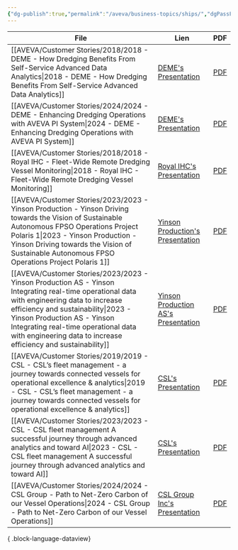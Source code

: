 ```yaml
---
{"dg-publish":true,"permalink":"/aveva/business-topics/ships/","dgPassFrontmatter":true}
---
```



| File                                                                                                                                                                                                                                                                                                                        | Lien                                                                                                                                                                                               | PDF                                                                                                                                                                                          |
| --------------------------------------------------------------------------------------------------------------------------------------------------------------------------------------------------------------------------------------------------------------------------------------------------------------------------- | -------------------------------------------------------------------------------------------------------------------------------------------------------------------------------------------------- | -------------------------------------------------------------------------------------------------------------------------------------------------------------------------------------------- |
| [[AVEVA/Customer Stories/2018/2018 - DEME - How Dredging Benefits From Self-Service Advanced Data Analytics\|2018 - DEME - How Dredging Benefits From Self-Service Advanced Data Analytics]]                                                                                                                             | [DEME's Presentation](https://resources.osisoft.com/presentations/how-dredging-benefits-from-self-service-advanced-data-analytics/)                                                                | [PDF](https://cdn.osisoft.com/osi/presentations/2018-uc-emea-barcelona/UC18EU-D2TR05-DEME-De-Block-How-Dredging-Benefits-From-Self-Service-Advanced-Data-Analytics.pdf)                      |
| [[AVEVA/Customer Stories/2024/2024 - DEME - Enhancing Dredging Operations with AVEVA PI System\|2024 - DEME - Enhancing Dredging Operations with AVEVA PI System]]                                                                                                                                                       | [DEME's Presentation](https://www.aveva.com/en/perspectives/presentations/2024/deme---enhancing-dredging-operations-with-aveva-pi-system/)                                                         | [PDF](https://cdn.mediavalet.com/eunl/content/yTIAk4BWHUiPw3IqrBaCFg/IM6Z-12aBU2nNcJtRLGIIw/Original/DEME%3A%20%20Enhancing%20Dredging%20Operations%20with%20AVEVA%20PI%20System.pdf)        |
| [[AVEVA/Customer Stories/2018/2018 - Royal IHC - Fleet-Wide Remote Dredging Vessel Monitoring\|2018 - Royal IHC - Fleet-Wide Remote Dredging Vessel Monitoring]]                                                                                                                                                         | [Royal IHC's Presentation](https://resources.osisoft.com/presentations/fleet-wide-remote-dredging-vessel-monitoring/)                                                                              | [PDF](https://cdn.osisoft.com/osi/presentations/2018-uc-emea-barcelona/UC18EU-D2TR06-RoyalIHC-Thakker-Fleet-Wide-Remote-Dredging-Vessel-Monitoring.pdf)                                      |
| [[AVEVA/Customer Stories/2023/2023 - Yinson Production - Yinson Driving towards the Vision of Sustainable Autonomous FPSO Operations   Project Polaris 1\|2023 - Yinson Production - Yinson Driving towards the Vision of Sustainable Autonomous FPSO Operations   Project Polaris 1]]                                   | [Yinson Production's Presentation](https://resources.osisoft.com/presentations/yinson--driving-towards-the-vision-of-sustainable-autonomous-fpso-operations-%E2%80%93-project-polaris/)            | [PDF](https://cdn.osisoft.com/osi/presentations/2023-AVEVA-San-Francisco/UC23NA-1OGE02-ViggoJohansen-Jan-Yinson-Driving-towards-the-Vision-of-Sustainable-Autonomous-FPSO-Operations.pdf)    |
| [[AVEVA/Customer Stories/2023/2023 - Yinson Production AS - Yinson Integrating real-time operational data with engineering data to increase efficiency and sustainability\|2023 - Yinson Production AS - Yinson Integrating real-time operational data with engineering data to increase efficiency and sustainability]] | [Yinson Production AS's Presentation](https://resources.osisoft.com/presentations/yinson--integrating-real-time-operational-data-with-engineering-data-to-increase-efficiency-and-sustainability/) | [PDF](https://cdn.osisoft.com/osi/presentations/2023-AVEVA-San-Francisco/UC23NA-2ENU03-YinsonProductionAS-BerteBye-Yinson-Integrating-real-time-operational.pdf)                             |
| [[AVEVA/Customer Stories/2019/2019 - CSL - CSL’s fleet management - a journey towards connected vessels for operational excellence & analytics\|2019 - CSL - CSL’s fleet management - a journey towards connected vessels for operational excellence & analytics]]                                                       | [CSL's Presentation](https://resources.osisoft.com/presentations/csl-s-fleet-management---a-journey-towards-connected-vessels-for-operational-excellence-and-analytics/)                           | [PDF](https://cdn.osisoft.com/osi/presentations/2019-uc-san-francisco/US19NA-D2MM05-CSL-Lavoie-CSLs-fleet-management-a-journey-towards-connected-vessels-for-operational.pdf)                |
| [[AVEVA/Customer Stories/2023/2023 - CSL - CSL fleet management A successful journey through advanced analytics and toward AI\|2023 - CSL - CSL fleet management A successful journey through advanced analytics and toward AI]]                                                                                         | [CSL's Presentation](https://resources.osisoft.com/presentations/csl-fleet-management--a-successful-journey-through-advanced-analytics-and-toward-ai/)                                             | [PDF](https://cdn.osisoft.com/osi/presentations/2023-AVEVA-San-Francisco/UC23NA-3INF06-MayaHTT-Duquette-CSL-fleet-management.pdf)                                                            |
| [[AVEVA/Customer Stories/2024/2024 - CSL Group - Path to Net-Zero Carbon of our Vessel Operations\|2024 - CSL Group - Path to Net-Zero Carbon of our Vessel Operations]]                                                                                                                                                 | [CSL Group Inc's Presentation](https://www.aveva.com/en/perspectives/presentations/2024/csl-group---path-to-net-zero-carbon-of-our-vessel-operations/)                                             | [PDF](https://cdn.mediavalet.com/eunl/content/3-3RjT4g-EeyFwoveBkH_w/rDkXT7Z940KKkmpRn4LWMQ/Original/CSL%20Group%3A%20%20Path%20to%20Net-Zero%20Carbon%20of%20our%20Vessel%20Operations.pdf) |

{ .block-language-dataview}